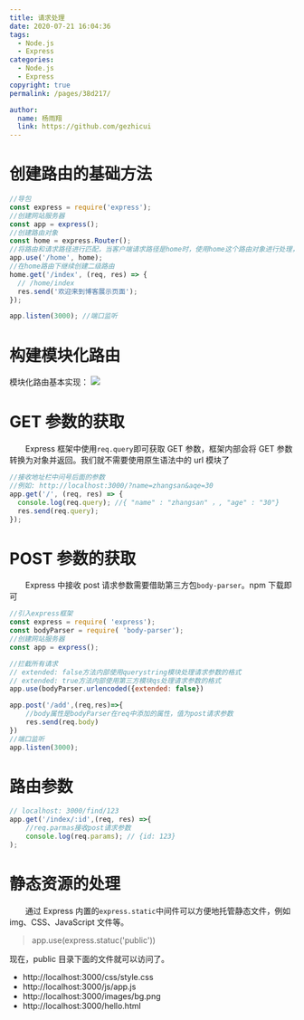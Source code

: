 ```yaml
---
title: 请求处理
date: 2020-07-21 16:04:36
tags:
  - Node.js
  - Express
categories:
  - Node.js
  - Express
copyright: true
permalink: /pages/38d217/

author:
  name: 杨雨翔
  link: https://github.com/gezhicui
---
```


# 创建路由的基础方法

```js
//导包
const express = require('express');
//创建网站服务器
const app = express();
//创建路由对象
const home = express.Router();
//将路由和请求路径进行匹配，当客户端请求路径是home时，使用home这个路由对象进行处理，具体请求处理需要在二级路由中去进行
app.use('/home', home);
//在home路由下继续创建二级路由
home.get('/index', (req, res) => {
  // /home/index
  res.send('欢迎来到博客展示页面');
});

app.listen(3000); //端口监听
```

# 构建模块化路由

模块化路由基本实现：
![](https://yangblogimg.oss-cn-hangzhou.aliyuncs.com/blogImg/模块化路由.png)

# GET 参数的获取

&emsp;&emsp;Express 框架中使用`req.query`即可获取 GET 参数，框架内部会将 GET 参数转换为对象并返回。我们就不需要使用原生语法中的 url 模块了

```js
//接收地址栏中问号后面的参数
//例如: http://localhost:3000/?name=zhangsan&aqe=30
app.get('/', (req, res) => {
  console.log(req.query); //{ "name" : "zhangsan" ，, "age" : "30"}
  res.send(req.query);
});
```

# POST 参数的获取

&emsp;&emsp;Express 中接收 post 请求参数需要借助第三方包`body-parser`。npm 下载即可

```js
//引入express框架
const express = require( 'express');
const bodyParser = require( 'body-parser');
//创建网站服务器
const app = express();

//拦截所有请求
// extended: false方法内部使用querystring模块处理请求参数的格式
// extended: true方法内部使用第三方模块qs处理请求参数的格式
app.use(bodyParser.urlencoded({extended: false})

app.post('/add',(req,res)=>{
    //body属性是bodyParser在req中添加的属性，值为post请求参数
    res.send(req.body)
})
//端口监听
app.listen(3000);
```

# 路由参数

```js
// localhost: 3000/find/123
app.get('/index/:id',(req, res) =>{
    //req.parmas接收post请求参数
    console.log(req.params); // {id: 123}
);
```

# 静态资源的处理

&emsp;&emsp;通过 Express 内置的`express.static`中间件可以方便地托管静态文件，例如 img、CSS、JavaScript 文件等。

> app.use(express.statuc('public'))

现在，public 目录下面的文件就可以访问了。

- http://localhost:3000/css/style.css
- http://localhost:3000/js/app.js
- http://localhost:3000/images/bg.png
- http://localhost:3000/hello.html
